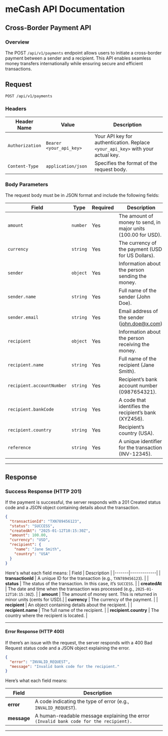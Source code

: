 # meCash API Documentation

## Cross-Border Payment API

### Overview
The POST `/api/v1/payments` endpoint allows users to initiate a cross-border payment between a sender and a recipient. 
This API enables seamless money transfers internationally while ensuring secure and efficient transactions.

## Request

`POST /api/v1/payments`

### Headers

| Header Name       | Value                        | Description |
|-------------------|----------------------------|-------------|
| `Authorization`   | `Bearer <your_api_key>`     | Your API key for authentication. Replace `<your_api_key>` with your actual key. |
| `Content-Type`    | `application/json`         | Specifies the format of the request body. |

### Body Parameters

The request body must be in JSON format and include the following fields:

| Field                       | Type     | Required | Description |
|-----------------------------|----------|----------|-------------|
| `amount`                    | `number` | Yes      | The amount of money to send, in major units (100.00 for USD). |
| `currency`                  | `string` | Yes      | The currency of the payment (USD for US Dollars). |
| `sender`                    | `object` | Yes      | Information about the person sending the money. |
| `sender.name`               | `string` | Yes      | Full name of the sender (John Doe). |
| `sender.email`              | `string` | Yes      | Email address of the sender (john.doe@x.com). |
| `recipient`                 | `object` | Yes      | Information about the person receiving the money. |
| `recipient.name`            | `string` | Yes      | Full name of the recipient (Jane Smith). |
| `recipient.accountNumber`   | `string` | Yes      | Recipient’s bank account number (0987654321). |
| `recipient.bankCode`        | `string` | Yes      | A code that identifies the recipient’s bank (XYZ456). |
| `recipient.country`         | `string` | Yes      | Recipient’s country (USA). |
| `reference`                 | `string` | Yes      | A unique identifier for the transaction (INV-12345). |

---


## Response

### Success Response (HTTP 201)
If the payment is successful, the server responds with a 201 Created status code and a JSON object containing details about the transaction.

```json
{
  "transactionId": "TXN789456123",
  "status": "SUCCESS",
  "createdAt": "2025-01-12T10:15:30Z",
  "amount": 100.00,
  "currency": "USD",
  "recipient": {
    "name": "Jane Smith",
    "country": "USA"
  }
}
```

Here's what each field means:
| Field | Description |
|-------|-------------|
| **transactionId** | A unique ID for the transaction (e.g., `TXN789456123`). |
| **status** | The status of the transaction. In this case, it’s `SUCCESS`. |
| **createdAt** | The date and time when the transaction was processed (e.g., `2025-01-12T10:15:30Z`). |
| **amount** | The amount of money sent. This is returned in minor units (cents for USD).|
| **currency** | The currency of the payment. |
| **recipient** | An object containing details about the recipient. |
| **recipient.name** | The full name of the recipient. |
| **recipient.country** | The country where the recipient is located. |

---

#### Error Response (HTTP 400)
If there’s an issue with the request, the server responds with a 400 Bad Request status code and a JSON object explaining the error.

```json
{
  "error": "INVALID_REQUEST",
  "message": "Invalid bank code for the recipient."
}
```


Here’s what each field means:

| Field | Description |
|-------|-------------|
| **error** | A code indicating the type of error (e.g., `INVALID_REQUEST`). |
| **message** | A human-readable message explaining the error `(Invalid bank code for the recipient).` |

---
